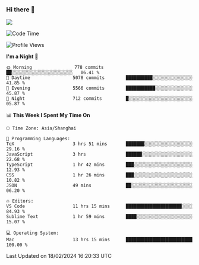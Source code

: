 ### Hi there 👋

<!--
**JJAYCHEN1e/jjaychen1e** is a ✨ _special_ ✨ repository because its `README.md` (this file) appears on your GitHub profile.

Here are some ideas to get you started:

- 🔭 I’m currently working on ...
- 🌱 I’m currently learning ...
- 👯 I’m looking to collaborate on ...
- 🤔 I’m looking for help with ...
- 💬 Ask me about ...
- 📫 How to reach me: ...
- 😄 Pronouns: ...
- ⚡ Fun fact: ...
-->

[![](https://github-readme-stats.vercel.app/api?username=jjaychen1e&show_icons=true)](https://github.com/jjaychen1e/github-readme-stats?count_private=true)

<!--START_SECTION:waka-->
![Code Time](http://img.shields.io/badge/Code%20Time-1%2C017%20hrs%2055%20mins-blue)

![Profile Views](http://img.shields.io/badge/Profile%20Views-0-blue)

**I'm a Night 🦉** 

```text
🌞 Morning                778 commits         ██░░░░░░░░░░░░░░░░░░░░░░░   06.41 % 
🌆 Daytime                5078 commits        ██████████░░░░░░░░░░░░░░░   41.85 % 
🌃 Evening                5566 commits        ███████████░░░░░░░░░░░░░░   45.87 % 
🌙 Night                  712 commits         █░░░░░░░░░░░░░░░░░░░░░░░░   05.87 % 
```


📊 **This Week I Spent My Time On** 

```text
🕑︎ Time Zone: Asia/Shanghai

💬 Programming Languages: 
TeX                      3 hrs 51 mins       ███████░░░░░░░░░░░░░░░░░░   29.16 % 
JavaScript               3 hrs               ██████░░░░░░░░░░░░░░░░░░░   22.68 % 
TypeScript               1 hr 42 mins        ███░░░░░░░░░░░░░░░░░░░░░░   12.93 % 
CSS                      1 hr 26 mins        ███░░░░░░░░░░░░░░░░░░░░░░   10.82 % 
JSON                     49 mins             ██░░░░░░░░░░░░░░░░░░░░░░░   06.20 % 

🔥 Editors: 
VS Code                  11 hrs 15 mins      █████████████████████░░░░   84.93 % 
Sublime Text             1 hr 59 mins        ████░░░░░░░░░░░░░░░░░░░░░   15.07 % 

💻 Operating System: 
Mac                      13 hrs 15 mins      █████████████████████████   100.00 % 
```


 Last Updated on 18/02/2024 16:20:33 UTC
<!--END_SECTION:waka-->
